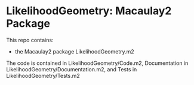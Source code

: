 # LikelihoodGeometry: Macaulay2 Package #

This repo contains: 

- the Macaulay2 package LikelihoodGeometry.m2

The code is contained in LikelihoodGeometry/Code.m2, Documentation in LikelihoodGeometry/Documentation.m2, and Tests in LikelihoodGeometry/Tests.m2


